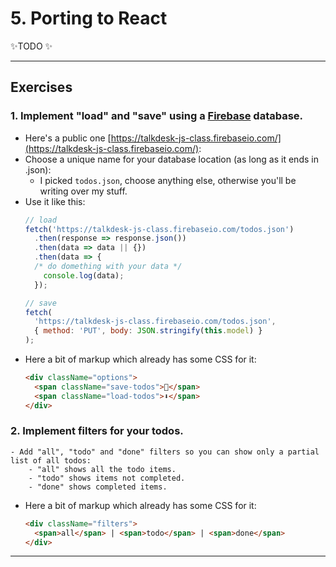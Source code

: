 # 5. Porting to React

✨TODO ✨

---

## Exercises

### 1. Implement "load" and "save" using a [Firebase](https://firebase.google.com/) database.
  - Here's a public one [https://talkdesk-js-class.firebaseio.com/](https://talkdesk-js-class.firebaseio.com/):
  - Choose a unique name for your database location (as long as it ends in .json):
    - I picked `todos.json`, choose anything else, otherwise you'll be writing over my stuff.
  - Use it like this:
    ```js
    // load
    fetch('https://talkdesk-js-class.firebaseio.com/todos.json')
      .then(response => response.json())
      .then(data => data || {})
      .then(data => {
      /* do domething with your data */
        console.log(data);
      });

    // save
    fetch(
      'https://talkdesk-js-class.firebaseio.com/todos.json',
      { method: 'PUT', body: JSON.stringify(this.model) }
    );
  - Here a bit of markup which already has some CSS for it:
    ```html
    <div className="options">
      <span className="save-todos">🚀</span>
      <span className="load-todos">⬇</span>
    </div>
    ```

### 2. Implement filters for your todos.
    - Add "all", "todo" and "done" filters so you can show only a partial list of all todos:
        - "all" shows all the todo items.
        - "todo" shows items not completed.
        - "done" shows completed items.
  - Here a bit of markup which already has some CSS for it:
    ```html
    <div className="filters">
      <span>all</span> | <span>todo</span> | <span>done</span>
    </div>
    ```

---
